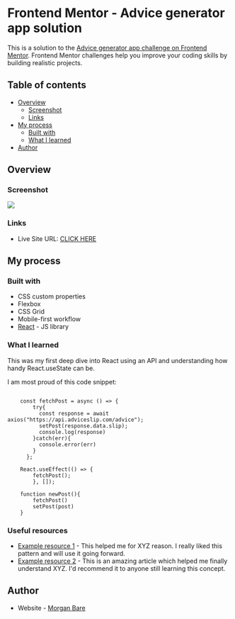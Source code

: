# Frontend Mentor - Advice generator app solution

This is a solution to the [Advice generator app challenge on Frontend Mentor](https://www.frontendmentor.io/challenges/advice-generator-app-QdUG-13db). Frontend Mentor challenges help you improve your coding skills by building realistic projects.

## Table of contents

- [Overview](#overview)
  - [Screenshot](#screenshot)
  - [Links](#links)
- [My process](#my-process)
  - [Built with](#built-with)
  - [What I learned](#what-i-learned)
- [Author](#author)


## Overview

### Screenshot

![](https://user-images.githubusercontent.com/36883730/164895643-e32517fe-5c2e-4b8c-bf59-2f1150955c82.gif)

### Links

- Live Site URL: [CLICK HERE](https://adice-api-generator.netlify.app/)

## My process

### Built with

- CSS custom properties
- Flexbox
- CSS Grid
- Mobile-first workflow
- [React](https://reactjs.org/) - JS library

### What I learned

This was my first deep dive into React using an API and understanding how handy React.useState can be.

I am most proud of this code snippet:

```const [post, setPost] = React.useState({});

    const fetchPost = async () => {
        try{
          const response = await axios("https://api.adviceslip.com/advice");
          setPost(response.data.slip);
          console.log(response)
        }catch(err){
          console.error(err)
        }
      };

    React.useEffect(() => {
        fetchPost();
        }, []);

    function newPost(){
        fetchPost()
        setPost(post)
    }
```

### Useful resources

- [Example resource 1](https://www.example.com) - This helped me for XYZ reason. I really liked this pattern and will use it going forward.
- [Example resource 2](https://www.example.com) - This is an amazing article which helped me finally understand XYZ. I'd recommend it to anyone still learning this concept.

## Author

- Website - [Morgan Bare](https://www.your-site.com)

